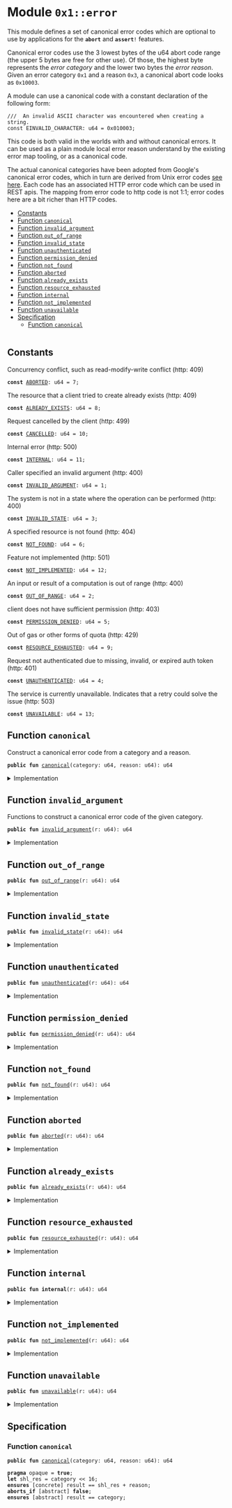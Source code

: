 
<a name="0x1_error"></a>

# Module `0x1::error`

This module defines a set of canonical error codes which are optional to use by applications for the
<code><b>abort</b></code> and <code><b>assert</b>!</code> features.

Canonical error codes use the 3 lowest bytes of the u64 abort code range (the upper 5 bytes are free for other use).
Of those, the highest byte represents the *error category* and the lower two bytes the *error reason*.
Given an error category <code>0x1</code> and a reason <code>0x3</code>, a canonical abort code looks as <code>0x10003</code>.

A module can use a canonical code with a constant declaration of the following form:

```
///  An invalid ASCII character was encountered when creating a string.
const EINVALID_CHARACTER: u64 = 0x010003;
```

This code is both valid in the worlds with and without canonical errors. It can be used as a plain module local
error reason understand by the existing error map tooling, or as a canonical code.

The actual canonical categories have been adopted from Google's canonical error codes, which in turn are derived
from Unix error codes [see here](https://cloud.google.com/apis/design/errors#handling_errors). Each code has an
associated HTTP error code which can be used in REST apis. The mapping from error code to http code is not 1:1;
error codes here are a bit richer than HTTP codes.


-  [Constants](#@Constants_0)
-  [Function `canonical`](#0x1_error_canonical)
-  [Function `invalid_argument`](#0x1_error_invalid_argument)
-  [Function `out_of_range`](#0x1_error_out_of_range)
-  [Function `invalid_state`](#0x1_error_invalid_state)
-  [Function `unauthenticated`](#0x1_error_unauthenticated)
-  [Function `permission_denied`](#0x1_error_permission_denied)
-  [Function `not_found`](#0x1_error_not_found)
-  [Function `aborted`](#0x1_error_aborted)
-  [Function `already_exists`](#0x1_error_already_exists)
-  [Function `resource_exhausted`](#0x1_error_resource_exhausted)
-  [Function `internal`](#0x1_error_internal)
-  [Function `not_implemented`](#0x1_error_not_implemented)
-  [Function `unavailable`](#0x1_error_unavailable)
-  [Specification](#@Specification_1)
    -  [Function `canonical`](#@Specification_1_canonical)


<pre><code></code></pre>



<a name="@Constants_0"></a>

## Constants


<a name="0x1_error_ABORTED"></a>

Concurrency conflict, such as read-modify-write conflict (http: 409)


<pre><code><b>const</b> <a href="error.md#0x1_error_ABORTED">ABORTED</a>: u64 = 7;
</code></pre>



<a name="0x1_error_ALREADY_EXISTS"></a>

The resource that a client tried to create already exists (http: 409)


<pre><code><b>const</b> <a href="error.md#0x1_error_ALREADY_EXISTS">ALREADY_EXISTS</a>: u64 = 8;
</code></pre>



<a name="0x1_error_CANCELLED"></a>

Request cancelled by the client (http: 499)


<pre><code><b>const</b> <a href="error.md#0x1_error_CANCELLED">CANCELLED</a>: u64 = 10;
</code></pre>



<a name="0x1_error_INTERNAL"></a>

Internal error (http: 500)


<pre><code><b>const</b> <a href="error.md#0x1_error_INTERNAL">INTERNAL</a>: u64 = 11;
</code></pre>



<a name="0x1_error_INVALID_ARGUMENT"></a>

Caller specified an invalid argument (http: 400)


<pre><code><b>const</b> <a href="error.md#0x1_error_INVALID_ARGUMENT">INVALID_ARGUMENT</a>: u64 = 1;
</code></pre>



<a name="0x1_error_INVALID_STATE"></a>

The system is not in a state where the operation can be performed (http: 400)


<pre><code><b>const</b> <a href="error.md#0x1_error_INVALID_STATE">INVALID_STATE</a>: u64 = 3;
</code></pre>



<a name="0x1_error_NOT_FOUND"></a>

A specified resource is not found (http: 404)


<pre><code><b>const</b> <a href="error.md#0x1_error_NOT_FOUND">NOT_FOUND</a>: u64 = 6;
</code></pre>



<a name="0x1_error_NOT_IMPLEMENTED"></a>

Feature not implemented (http: 501)


<pre><code><b>const</b> <a href="error.md#0x1_error_NOT_IMPLEMENTED">NOT_IMPLEMENTED</a>: u64 = 12;
</code></pre>



<a name="0x1_error_OUT_OF_RANGE"></a>

An input or result of a computation is out of range (http: 400)


<pre><code><b>const</b> <a href="error.md#0x1_error_OUT_OF_RANGE">OUT_OF_RANGE</a>: u64 = 2;
</code></pre>



<a name="0x1_error_PERMISSION_DENIED"></a>

client does not have sufficient permission (http: 403)


<pre><code><b>const</b> <a href="error.md#0x1_error_PERMISSION_DENIED">PERMISSION_DENIED</a>: u64 = 5;
</code></pre>



<a name="0x1_error_RESOURCE_EXHAUSTED"></a>

Out of gas or other forms of quota (http: 429)


<pre><code><b>const</b> <a href="error.md#0x1_error_RESOURCE_EXHAUSTED">RESOURCE_EXHAUSTED</a>: u64 = 9;
</code></pre>



<a name="0x1_error_UNAUTHENTICATED"></a>

Request not authenticated due to missing, invalid, or expired auth token (http: 401)


<pre><code><b>const</b> <a href="error.md#0x1_error_UNAUTHENTICATED">UNAUTHENTICATED</a>: u64 = 4;
</code></pre>



<a name="0x1_error_UNAVAILABLE"></a>

The service is currently unavailable. Indicates that a retry could solve the issue (http: 503)


<pre><code><b>const</b> <a href="error.md#0x1_error_UNAVAILABLE">UNAVAILABLE</a>: u64 = 13;
</code></pre>



<a name="0x1_error_canonical"></a>

## Function `canonical`

Construct a canonical error code from a category and a reason.


<pre><code><b>public</b> <b>fun</b> <a href="error.md#0x1_error_canonical">canonical</a>(category: u64, reason: u64): u64
</code></pre>



<details>
<summary>Implementation</summary>


<pre><code><b>public</b> <b>fun</b> <a href="error.md#0x1_error_canonical">canonical</a>(category: u64, reason: u64): u64 {
  (category &lt;&lt; 16) + reason
}
</code></pre>



</details>

<a name="0x1_error_invalid_argument"></a>

## Function `invalid_argument`

Functions to construct a canonical error code of the given category.


<pre><code><b>public</b> <b>fun</b> <a href="error.md#0x1_error_invalid_argument">invalid_argument</a>(r: u64): u64
</code></pre>



<details>
<summary>Implementation</summary>


<pre><code><b>public</b> <b>fun</b> <a href="error.md#0x1_error_invalid_argument">invalid_argument</a>(r: u64): u64 {  <a href="error.md#0x1_error_canonical">canonical</a>(<a href="error.md#0x1_error_INVALID_ARGUMENT">INVALID_ARGUMENT</a>, r) }
</code></pre>



</details>

<a name="0x1_error_out_of_range"></a>

## Function `out_of_range`



<pre><code><b>public</b> <b>fun</b> <a href="error.md#0x1_error_out_of_range">out_of_range</a>(r: u64): u64
</code></pre>



<details>
<summary>Implementation</summary>


<pre><code><b>public</b> <b>fun</b> <a href="error.md#0x1_error_out_of_range">out_of_range</a>(r: u64): u64 {  <a href="error.md#0x1_error_canonical">canonical</a>(<a href="error.md#0x1_error_OUT_OF_RANGE">OUT_OF_RANGE</a>, r) }
</code></pre>



</details>

<a name="0x1_error_invalid_state"></a>

## Function `invalid_state`



<pre><code><b>public</b> <b>fun</b> <a href="error.md#0x1_error_invalid_state">invalid_state</a>(r: u64): u64
</code></pre>



<details>
<summary>Implementation</summary>


<pre><code><b>public</b> <b>fun</b> <a href="error.md#0x1_error_invalid_state">invalid_state</a>(r: u64): u64 {  <a href="error.md#0x1_error_canonical">canonical</a>(<a href="error.md#0x1_error_INVALID_STATE">INVALID_STATE</a>, r) }
</code></pre>



</details>

<a name="0x1_error_unauthenticated"></a>

## Function `unauthenticated`



<pre><code><b>public</b> <b>fun</b> <a href="error.md#0x1_error_unauthenticated">unauthenticated</a>(r: u64): u64
</code></pre>



<details>
<summary>Implementation</summary>


<pre><code><b>public</b> <b>fun</b> <a href="error.md#0x1_error_unauthenticated">unauthenticated</a>(r: u64): u64 { <a href="error.md#0x1_error_canonical">canonical</a>(<a href="error.md#0x1_error_UNAUTHENTICATED">UNAUTHENTICATED</a>, r) }
</code></pre>



</details>

<a name="0x1_error_permission_denied"></a>

## Function `permission_denied`



<pre><code><b>public</b> <b>fun</b> <a href="error.md#0x1_error_permission_denied">permission_denied</a>(r: u64): u64
</code></pre>



<details>
<summary>Implementation</summary>


<pre><code><b>public</b> <b>fun</b> <a href="error.md#0x1_error_permission_denied">permission_denied</a>(r: u64): u64 { <a href="error.md#0x1_error_canonical">canonical</a>(<a href="error.md#0x1_error_PERMISSION_DENIED">PERMISSION_DENIED</a>, r) }
</code></pre>



</details>

<a name="0x1_error_not_found"></a>

## Function `not_found`



<pre><code><b>public</b> <b>fun</b> <a href="error.md#0x1_error_not_found">not_found</a>(r: u64): u64
</code></pre>



<details>
<summary>Implementation</summary>


<pre><code><b>public</b> <b>fun</b> <a href="error.md#0x1_error_not_found">not_found</a>(r: u64): u64 { <a href="error.md#0x1_error_canonical">canonical</a>(<a href="error.md#0x1_error_NOT_FOUND">NOT_FOUND</a>, r) }
</code></pre>



</details>

<a name="0x1_error_aborted"></a>

## Function `aborted`



<pre><code><b>public</b> <b>fun</b> <a href="error.md#0x1_error_aborted">aborted</a>(r: u64): u64
</code></pre>



<details>
<summary>Implementation</summary>


<pre><code><b>public</b> <b>fun</b> <a href="error.md#0x1_error_aborted">aborted</a>(r: u64): u64 { <a href="error.md#0x1_error_canonical">canonical</a>(<a href="error.md#0x1_error_ABORTED">ABORTED</a>, r) }
</code></pre>



</details>

<a name="0x1_error_already_exists"></a>

## Function `already_exists`



<pre><code><b>public</b> <b>fun</b> <a href="error.md#0x1_error_already_exists">already_exists</a>(r: u64): u64
</code></pre>



<details>
<summary>Implementation</summary>


<pre><code><b>public</b> <b>fun</b> <a href="error.md#0x1_error_already_exists">already_exists</a>(r: u64): u64 { <a href="error.md#0x1_error_canonical">canonical</a>(<a href="error.md#0x1_error_ALREADY_EXISTS">ALREADY_EXISTS</a>, r) }
</code></pre>



</details>

<a name="0x1_error_resource_exhausted"></a>

## Function `resource_exhausted`



<pre><code><b>public</b> <b>fun</b> <a href="error.md#0x1_error_resource_exhausted">resource_exhausted</a>(r: u64): u64
</code></pre>



<details>
<summary>Implementation</summary>


<pre><code><b>public</b> <b>fun</b> <a href="error.md#0x1_error_resource_exhausted">resource_exhausted</a>(r: u64): u64 {  <a href="error.md#0x1_error_canonical">canonical</a>(<a href="error.md#0x1_error_RESOURCE_EXHAUSTED">RESOURCE_EXHAUSTED</a>, r) }
</code></pre>



</details>

<a name="0x1_error_internal"></a>

## Function `internal`



<pre><code><b>public</b> <b>fun</b> <b>internal</b>(r: u64): u64
</code></pre>



<details>
<summary>Implementation</summary>


<pre><code><b>public</b> <b>fun</b> <b>internal</b>(r: u64): u64 {  <a href="error.md#0x1_error_canonical">canonical</a>(<a href="error.md#0x1_error_INTERNAL">INTERNAL</a>, r) }
</code></pre>



</details>

<a name="0x1_error_not_implemented"></a>

## Function `not_implemented`



<pre><code><b>public</b> <b>fun</b> <a href="error.md#0x1_error_not_implemented">not_implemented</a>(r: u64): u64
</code></pre>



<details>
<summary>Implementation</summary>


<pre><code><b>public</b> <b>fun</b> <a href="error.md#0x1_error_not_implemented">not_implemented</a>(r: u64): u64 {  <a href="error.md#0x1_error_canonical">canonical</a>(<a href="error.md#0x1_error_NOT_IMPLEMENTED">NOT_IMPLEMENTED</a>, r) }
</code></pre>



</details>

<a name="0x1_error_unavailable"></a>

## Function `unavailable`



<pre><code><b>public</b> <b>fun</b> <a href="error.md#0x1_error_unavailable">unavailable</a>(r: u64): u64
</code></pre>



<details>
<summary>Implementation</summary>


<pre><code><b>public</b> <b>fun</b> <a href="error.md#0x1_error_unavailable">unavailable</a>(r: u64): u64 { <a href="error.md#0x1_error_canonical">canonical</a>(<a href="error.md#0x1_error_UNAVAILABLE">UNAVAILABLE</a>, r) }
</code></pre>



</details>

<a name="@Specification_1"></a>

## Specification


<a name="@Specification_1_canonical"></a>

### Function `canonical`


<pre><code><b>public</b> <b>fun</b> <a href="error.md#0x1_error_canonical">canonical</a>(category: u64, reason: u64): u64
</code></pre>




<pre><code><b>pragma</b> opaque = <b>true</b>;
<b>let</b> shl_res = category &lt;&lt; 16;
<b>ensures</b> [concrete] result == shl_res + reason;
<b>aborts_if</b> [abstract] <b>false</b>;
<b>ensures</b> [abstract] result == category;
</code></pre>


[move-book]: https://diem.dev/guides/move-guides/book/SUMMARY
